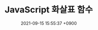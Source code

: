 ---
title   : JavaScript 화살표 함수
date    : 2021-09-15 15:55:37 +0900
updated : 2021-09-15 15:55:38 +0900
aliases : ["화살표 함수"]
---